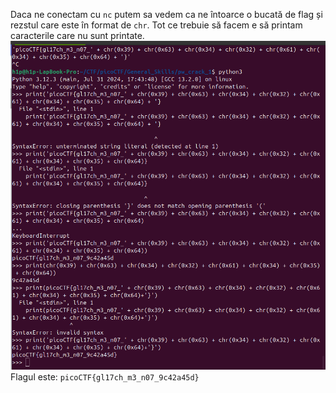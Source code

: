Daca ne conectam cu `nc` putem sa vedem ca ne întoarce o bucată de flag și rezstul care este în format de `chr`. Tot ce trebuie să facem e să printam caracterile care nu sunt printate.
![alt text](image/glitch_cat.png)
Flagul este: `picoCTF{gl17ch_m3_n07_9c42a45d}`
